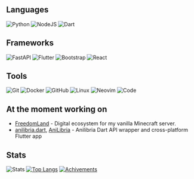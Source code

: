 ## Languages
![Python](https://img.shields.io/badge/-Python-3572a5?style=for-the-badge&logo=python&logoColor=white) ![NodeJS](https://img.shields.io/badge/-Node.JS-026E00?style=for-the-badge&logo=node.js&logoColor=white) ![Dart](https://shields.io/badge/Dart-blue?logo=dart&style=for-the-badge) 

## Frameworks
![FastAPI](https://img.shields.io/badge/FastAPI-005571?style=for-the-badge&logo=fastapi) ![Flutter](https://shields.io/badge/Flutter-02569b?logo=flutter&style=for-the-badge) ![Bootstrap](https://img.shields.io/badge/bootstrap-%23563D7C.svg?style=for-the-badge&logo=bootstrap&logoColor=white) ![React](https://img.shields.io/badge/react-%2320232a.svg?style=for-the-badge&logo=react&logoColor=%2361DAFB)

## Tools
![Git](https://img.shields.io/badge/-Git-F44D27?style=for-the-badge&logo=git&logoColor=white) ![Docker](https://img.shields.io/badge/-Docker-24B8EB?style=for-the-badge&logo=docker&logoColor=white) ![GitHub](https://img.shields.io/badge/-GitHub-24292E?style=for-the-badge&logo=github&logoColor=white) ![Linux](https://img.shields.io/badge/Linux-FCC624?style=for-the-badge&logo=linux&logoColor=black) ![Neovim](https://img.shields.io/badge/NeoVim-%2357A143.svg?&style=for-the-badge&logo=neovim&logoColor=white) ![Code](https://img.shields.io/badge/Code-0078d7.svg?style=for-the-badge&logo=visual-studio-code&logoColor=white)

## At the moment working on
- [FreedomLand](https://github.com/fdl-mc) - Digital ecosystem for my vanilla Minecraft server.
- [anilibria.dart](https://github.com/arslee07/anilibira.dart), [AniLibria](https://github.com/arslee07/anilibria-flutter) - Anilibria Dart API wrapper and cross-platform Flutter app

## Stats
![Stats](https://github-readme-stats.vercel.app/api?username=arslee07&show_icons=true&hide_rank=true&theme=dracula&count_private=true) [![Top Langs](https://github-readme-stats.vercel.app/api/top-langs/?username=arslee07&layout=compact&langs_count=8&theme=dracula)](https://github.com/anuraghazra/github-readme-stats)
[![Achivements](https://github-profile-trophy.vercel.app/?username=arslee07&theme=dracula)](https://github.com/ryo-ma/github-profile-trophy)
